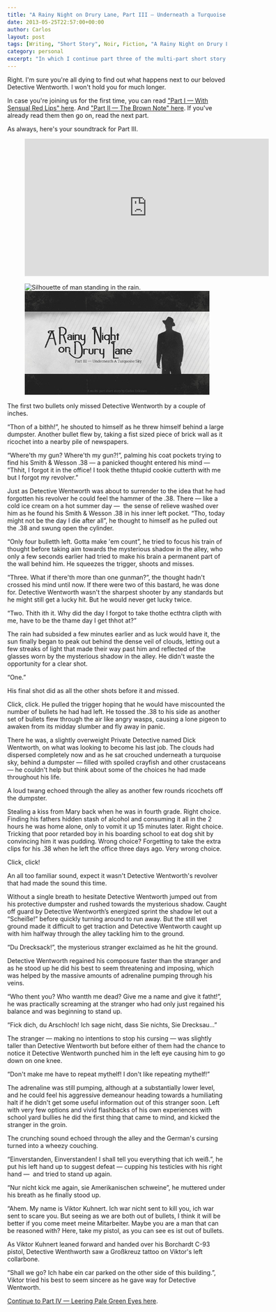 ```yaml
---
title: "A Rainy Night on Drury Lane, Part III — Underneath a Turquoise Sky"
date: 2013-05-25T22:57:00+00:00
author: Carlos
layout: post
tags: [Writing, "Short Story", Noir, Fiction, "A Rainy Night on Drury Lane", Humour]
category: personal
excerpt: "In which I continue part three of the multi-part short story about an ineffectual detective with a lisp."
---
```

Right. I'm sure you're all dying to find out what happens next to our beloved Detective Wentworth. I won't hold you for much longer.

In case you're joining us for the first time, you can read ["Part I — With Sensual Red Lips" here](/blog/a-rainy-night-on-drury-lane). And ["Part II — The Brown Note" here](/blog/a-rainy-night-on-drury-lane-part-ii-the-brown-note). If you've already read them then go on, read the next part.

As always, here's your soundtrack for Part III.

<figure class="media-audio">
    <iframe width="560" height="315" src="https://www.youtube.com/embed/49rV6Mze6fM?showinfo=0" frameborder="0" allowfullscreen></iframe>    
</figure>

<figure>
    <img class="js-lazy-load" data-original="/assets/posts/2013/05/part-3-underneath-a-turquoise-sky.jpg" alt="Silhouette of man standing in the rain.">
  <noscript>
    <img src="/assets/posts/2013/05/part-3-underneath-a-turquoise-sky.jpg" alt="Silhouette of man standing in the rain.">
  </noscript>
</figure>

The first two bullets only missed Detective Wentworth by a couple of inches.

“Thon of a bithh!”, he shouted to himself as he threw himself behind a large dumpster. Another bullet flew by, taking a fist sized piece of brick wall as it ricochet into a nearby pile of newspapers.

“Where'th my gun? Where'th my gun?!”, palming his coat pockets trying to find his Smith & Wesson .38 — a panicked thought entered his mind — “Thhit, I forgot it in the office! I took thethe thtupid cookie cutterth with me but I forgot my revolver.”

Just as Detective Wentworth was about to surrender to the idea that he had forgotten his revolver he could feel the hammer of the .38. There — like a cold ice cream on a hot summer day —&nbsp; the sense of relieve washed over him as he found his Smith & Wesson .38 in his inner left pocket. “Tho, today might not be the day I die after all”, he thought to himself as he pulled out the .38 and swung open the cylinder.

“Only four bulletth left. Gotta make 'em count”, he tried to focus his train of thought before taking aim towards the mysterious shadow in the alley, who only a few seconds earlier had tried to make his brain a permanent part of the wall behind him. He squeezes the trigger, shoots and misses.

“Three. What if there'th more than one gunman?”, the thought hadn't crossed his mind until now. If there were two of this bastard, he was done for. Detective Wentworth wasn't the sharpest shooter by any standards but he might still get a lucky hit. But he would never get lucky twice.

“Two. Thith ith it. Why did the day I forgot to take thothe ecthtra clipth with me, have to be the thame day I get thhot at?”

The rain had subsided a few minutes earlier and as luck would have it, the sun finally began to peak out behind the dense veil of clouds, letting out a few streaks of light that made their way past him and reflected of the glasses worn by the mysterious shadow in the alley. He didn't waste the opportunity for a clear shot.

“One.”

His final shot did as all the other shots before it and missed.

Click, click. He pulled the trigger hoping that he would have miscounted the number of bullets he had had left. He tossed the .38 to his side as another set of bullets flew through the air like angry wasps, causing a lone pigeon to awaken from its midday slumber and fly away in panic.

There he was, a slightly overweight Private Detective named Dick Wentworth, on what was looking to become his last job. The clouds had dispersed completely now and as he sat crouched underneath a turquoise sky, behind a dumpster — filled with spoiled crayfish and other crustaceans — he couldn't help but think about some of the choices he had made throughout his life.

A loud twang echoed through the alley as another few rounds ricochets off the dumpster.

Stealing a kiss from Mary back when he was in fourth grade. Right choice. Finding his fathers hidden stash of alcohol and consuming it all in the 2 hours he was home alone, only to vomit it up 15 minutes later. Right choice. Tricking that poor retarded boy in his boarding school to eat dog shit by convincing him it was pudding. Wrong choice? Forgetting to take the extra clips for his .38 when he left the office three days ago. Very wrong choice.

Click, click!

An all too familiar sound, expect it wasn't Detective Wentworth's revolver that had made the sound this time.

Without a single breath to hesitate Detective Wentworth jumped out from his protective dumpster and rushed towards the mysterious shadow. Caught off guard by Detective Wentworth’s energized sprint the shadow let out a “Scheiße!” before quickly turning around to run away. But the still wet ground made it difficult to get traction and Detective Wentworth caught up with him halfway through the alley tackling him to the ground.

“Du Drecksack!”, the mysterious stranger exclaimed as he hit the ground.

Detective Wentworth regained his composure faster than the stranger and as he stood up he did his best to seem threatening and imposing, which was helped by the massive amounts of adrenaline pumping through his veins.

“Who thent you? Who wantth me dead? Give me a name and give it fatht!”, he was practically screaming at the stranger who had only just regained his balance and was beginning to stand up.

“Fick dich, du Arschloch! Ich sage nicht, dass Sie nichts, Sie Drecksau…”

The stranger — making no intentions to stop his cursing — was slightly taller than Detective Wentworth but before either of them had the chance to notice it Detective Wentworth punched him in the left eye causing him to go down on one knee.

“Don't make me have to repeat mythelf! I don't like repeating mythelf!”

The adrenaline was still pumping, although at a substantially lower level, and he could feel his aggressive demeanour heading towards a humiliating halt if he didn't get some useful information out of this stranger soon. Left with very few options and vivid flashbacks of his own experiences with school yard bullies he did the first thing that came to mind, and kicked the stranger in the groin.

The crunching sound echoed through the alley and the German's cursing turned into a wheezy couching.

“Einverstanden, Einverstanden! I shall tell you everything that ich weiß.”, he put his left hand up to suggest defeat — cupping his testicles with his right hand —&nbsp; and tried to stand up again.

“Nur nicht kick me again, sie Amerikanischen schweine”, he muttered under his breath as he finally stood up.

“Ahem. My name is Viktor Kuhnert. Ich war nicht sent to kill you, ich war sent to scare you. But seeing as we are both out of bullets, I think it will be better if you come meet meine Mitarbeiter. Maybe you are a man that can be reasoned with? Here, take my pistol, as you can see es ist out of bullets.

As Viktor Kuhnert leaned forward and handed over his Borchardt C-93 pistol, Detective Wenthworth saw a Großkreuz tattoo on Viktor's left collarbone.

“Shall we go? Ich habe ein car parked on the other side of this building.”, Viktor tried his best to seem sincere as he gave way for Detective Wentworth.

[Continue to Part IV — Leering Pale Green Eyes here](/blog/a-rainy-night-on-drury-lane-part-iv-leering-pale-green-eyes).